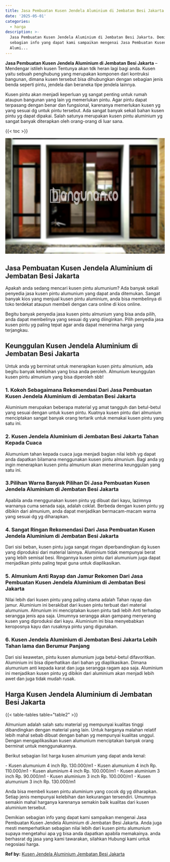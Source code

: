 ```yaml
---
title: Jasa Pembuatan Kusen Jendela Aluminium di Jembatan Besi Jakarta
date: '2025-05-01'
categories:
  - harga
description: >-
  Jasa Pembuatan Kusen Jendela Aluminium di Jembatan Besi Jakarta. Demikian
  sebagian info yang dapat kami sampaikan mengenai Jasa Pembuatan Kusen Jendela
  Alumi...
---
```


**Jasa Pembuatan Kusen Jendela Aluminium di Jembatan Besi Jakarta** – Mendengar istileh kusen Tentunya akan tdk heran lagi bagi anda. Kusen yaitu sebuah penghubung yang merupakan komponen dari kontruksi bangunan, dimana kusen tersebut bisa dihubungkan dengan sebagian jenis benda seperti pintu, jendela dan beraneka tipe jendela lainnya.

Kusen pintu akan menjadi keperluan yg sangat penting untuk rumah ataupun bangunan yang lain yg memerlukan pintu. Agar pintu dapat terpasang dengan benar dan fungsional, karenanya memerlukan kusen yg yang sesuai dg untuk pintu tersebut. Ada sangat banyak sekali bahan kusen pintu yg dapat dipakai. Salah satunya merupakan kusen pintu aluminium yg sangat banyak diterapkan oleh orang-orang di luar sana.

{{< toc >}}

![Jasa Pembuatan Kusen Jendela Aluminium di Jembatan Besi Jakarta](/images/harga-kusen-jendela-alumunium-32.png)

## Jasa Pembuatan Kusen Jendela Aluminium di Jembatan Besi Jakarta

Apakah anda sedang mencari kusen pintu alumunium? Ada banyak sekali penyedia jasa kusen pintu alumunium yang dapat anda ditemukan. Sangat banyak kios yang menjual kusen pintu aluminium, anda bisa membelinya di toko terdekat ataupun membeli dengan cara online di kios online.

Begitu banyak penyedia jasa kusen pintu almunium yang bisa anda pilih, anda dapat membelinya yang sesuai dg yang diinginkan. Pilih penyedia jasa kusen pintu yg paling tepat agar anda dapat menerima harga yang terjangkau.

## Keunggulan Kusen Jendela Aluminium di Jembatan Besi Jakarta

Untuk anda yg berminat untuk menerapkan kusen pintu almunium, ada begitu banyak kelebihan yang bisa anda peroleh. Almunium keunggulan kusen pintu almunium yang bisa diperoleh sbb!

### 1\. Kokoh Sebagaimana Rekomendasi Dari Jasa Pembuatan Kusen Jendela Aluminium di Jembatan Besi Jakarta

Aluminium merupakan beberapa material yg amat tangguh dan betul-betul yang sesuai dengan untuk kusen pintu. Kuatnya kusen pintu dari almunium menciptakan sangat banyak orang tertarik untuk memakai kusen pintu yang satu ini.

### 2\. Kusen Jendela Aluminium di Jembatan Besi Jakarta Tahan Kepada Cuaca

Alumunium tahan kepada cuaca juga menjadi bagian nilai lebih yg dapat anda dapatkan bilamana menggunakan kusen pintu almunium. Bagi anda yg ingin menerapkan kusen pintu almunium akan menerima keunggulan yang satu ini.

### 3.Pilihan Warna Banyak Pilihan Di Jasa Pembuatan Kusen Jendela Aluminium di Jembatan Besi Jakarta

Apabila anda menggunakan kusen pintu yg dibuat dari kayu, lazimnya warnanya cuma senada saja, adalah coklat. Berbeda dengan kusen pintu yg dibikin dari almunium, anda dapat menjadikan bermacam-macam warna yang sesuai dg yg diharapkan.

### 4\. Sangat Ringan Rekomendasi Dari Jasa Pembuatan Kusen Jendela Aluminium di Jembatan Besi Jakarta

Dari sisi beban, kusen pintu juga sangat ringan diperbandingkan dg kusen yang diproduksi dari material lainnya. Aluminium tidak mempunyai berat yang lebih semisal besi. Ringannya kusen pintu dari alumunium juga dapat menjadikan pintu paling tepat guna untuk diaplikasikan.

### 5\. Almunium Anti Rayap dan Jamur Rekomen Dari Jasa Pembuatan Kusen Jendela Aluminium di Jembatan Besi Jakarta

Nilai lebih dari kusen pintu yang paling utama adalah Tahan rayap dan jamur. Aluminium ini berakibat dari kusen pintu terbuat dari material alumunium. Almunium ini menciptakan kusen pintu tadi lebih Anti terhadap serangga jenis apa saja. Umumnya serangga akan gampang menyerang kusen yang diproduksi dari kayu. Aluminium ini bisa menyebabkan keroposnya kayu dan rusaknya pintu yang digunakan.

### 6\. Kusen Jendela Aluminium di Jembatan Besi Jakarta Lebih Tahan lama dan Berumur Panjang

Dari sisi keawetan, pintu kusen alumunium juga betul-betul difavoritkan. Aluminium ini bisa diperhatikan dari bahan yg diaplikasikan. Dimana alumunium anti kepada karat dan juga serangga ragam apa saja. Aluminium ini menjadikan kusen pintu yg dibikin dari aluminium akan menjadi lebih awet dan juga tidak mudah rusak.

## Harga Kusen Jendela Aluminium di Jembatan Besi Jakarta

{{< table-tables table="table2" >}}

Almunium adalah salah satu material yg mempunyai kualitas tinggi dibandingkan dengan material yang lain. Untuk harganya malahan relatif lebih mahal sebab dibuat dengan bahan yg mempunyai kualitas unggul. Dengan mengaplikasikan kusen alumunium menciptakan banyak orang berminat untuk menggunakannya.

Berikut sebagian list harga kusen almunium yang dapat anda kenal:

\- Kusen alumunium 4 inch Rp. 130.000/m1 - Kusen alumunium 4 inch Rp. 110.000/m1 - Kusen aluminium 4 inch Rp. 100.000/m1 - Kusen aluminium 3 inch Rp. 90.000/m1 - Kusen aluminium 3 inch Rp. 100.000/m1 - Kusen alumunium 3 inch Rp. 130.000/m1

Anda bisa membeli kusen pintu aluminium yang cocok dg yg diharapkan. Setiap jenis mempunyai kelebihan dan kekurangan tersendiri. Umumnya semakin mahal harganya karenanya semakin baik kualitas dari kusen aluminium tersebut.

Demikian sebagian info yang dapat kami sampaikan mengenai Jasa Pembuatan Kusen Jendela Aluminium di Jembatan Besi Jakarta. Anda juga mesti memperhatikan sebagian nilai lebih dari kusen pintu alumunium supaya mengetahui apa yg bisa anda dapatkan apabila memakainya. anda berhasrat dg jasa yang kami tawarakan, silahkan Hubungi kami untuk negosiasi harga.

**Ref by:** [Kusen Jendela Aluminium Jembatan Besi Jakarta](https://id.wikipedia.org/wiki/Kusen)
